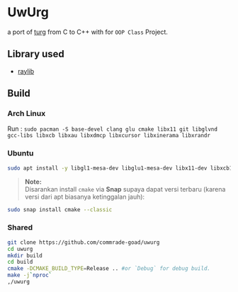 # UwUrg

a port of [turg](https://github.com/commrade-goad/turg) from C to C++ with for `OOP Class` Project.

## Library used

- [raylib](https://github.com/raysan5/raylib)

## Build
### Arch Linux
Run : `sudo pacman -S base-devel clang glu cmake libx11 git libglvnd gcc-libs libxcb libxau libxdmcp libxcursor libxinerama libxrandr`

### Ubuntu
```bash
sudo apt install -y libgl1-mesa-dev libglu1-mesa-dev libx11-dev libxcb1-dev libxau-dev libxdmcp-dev libxrandr-dev libxinerama-dev libxcursor-dev libxi-dev libasound2-dev git build-essential clang
```

> **Note:**  
> Disarankan install `cmake` via **Snap** supaya dapat versi terbaru (karena versi dari apt biasanya ketinggalan jauh):
```bash
sudo snap install cmake --classic
```

### Shared

```sh
git clone https://github.com/commrade-goad/uwurg
cd uwurg
mkdir build
cd build
cmake -DCMAKE_BUILD_TYPE=Release .. #or `Debug` for debug build.
make -j`nproc`
,/uwurg
```
